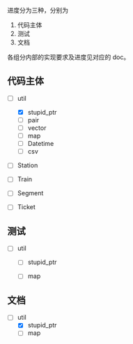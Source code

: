 进度分为三种，分别为
1. 代码主体
2. 测试
3. 文档

各组分内部的实现要求及进度见对应的 doc。

## 代码主体

- [ ] util
    - [x] stupid_ptr
    - [ ] pair
    - [ ] vector
    - [ ] map
    - [ ] Datetime
    - [ ] csv
- [ ] Station
- [ ] Train
- [ ] Segment
- [ ] Ticket


## 测试

- [ ] util
    - [ ] stupid_ptr
    - [ ] map


## 文档

- [ ] util
    - [x] stupid_ptr
    - [ ] map

